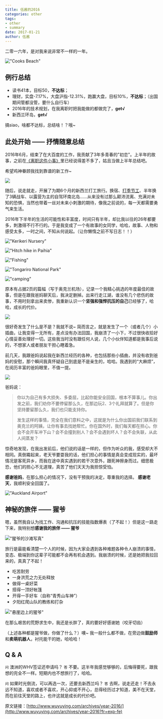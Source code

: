 ```yaml
---
title: 伍酱的2016
categories: other
tags: 
- other
- summary
date: 2017-01-21
author: 伍酱
---
```


二零一六年，是对我来说非常不一样的一年。

!["Cooks Beach"](http://cdn.sinacloud.net/woodysblog/2016/me.JPG)

## 例行总结

* 读书41本，目标50，**不达标**；
* 理财，实盘-7.17%，大盘沪指-12.31%，跑赢大盘，目标10%，**不达标**；（出国期间管都没管，要什么自行车）
* 2016年的技术规划，在我离职时把我能做的都做完了，**get√**
* 新西兰环岛，**get√**

搞siao，啥都不达标，总结啥！？哦~

<!-- more -->

## 此处开始 —— 抒情随意总结

2016年6月，结束了在大百度的工作，我贡献了3年多青春的"初恋"。上半年的故事，之前在[《离职这件小事》](/archives/resign-from-baidu/)里已经说得差不多了，姑且当做上半年总结吧。

希望鸡神眷顾我找到靠谱的新工作~

![](http://cdn.sinacloud.net/woodysblog/2016/chicken.JPG)

随后，说走就走，开展了为期6个月的新西兰打工旅行。换宿、[打季节工](/archives/work-whv/)、半年换了3辆战车、以露营为主的自驾环南北岛……从来没有过那么颠沛流离、充满对未知的恐惧，当然也带着一丝对未来小刺激的期待，像我之前说的，每一天都需要勇气来生活。

2016年下半年的生活的可能性和丰富度，时间只有半年，却比我以往的26年都要多，刺激得不行不行的。于是我变成了一个有故事的女同学，哈哈，故事、人物和感受太多，一时之间，不知从何说起。（让你懒惰之前不写日志！！）

!["Kerikeri Nursery"](http://cdn.sinacloud.net/woodysblog/2016/farm.JPG)

!["Hitch hike in Paihia"](http://cdn.sinacloud.net/woodysblog/2016/hitch-hike.JPG)

!["Fishing"](http://cdn.sinacloud.net/woodysblog/2016/fishing.JPG)

!["Tongariro National Park"](http://cdn.sinacloud.net/woodysblog/2016/Tongariro.JPG)

!["camping"](http://cdn.sinacloud.net/woodysblog/2016/camp.JPG)

原本有占据2页的篇幅（写于奥克兰机场），记录一个我精心挑选的年度最佳的故事，但是在跟我爸妈聊天后，我决定删掉。出来行走江湖，谁没有几个悲伤的故事，不用时刻拿出来卖惨，我重新认识一个**坚强和强悍抗压的自己**已经够了，哈哈，成长的代价。

![](http://cdn.sinacloud.net/woodysblog/2016/deleted-post.JPG)

很好奇发生了什么是不是？我就不说~ 简而言之，就是发生了一个（或者几个）小插曲，让我变得一无所有，差点没有办法回国，我崩溃了一小下，不过很快收拾好心情妥善处理好一切。这些我当时没有跟任何人说，几个小伙伴知道都是我事后说的，不想家人或者朋友干担心瞎着急。

前几天，我跟爸妈说起我在新西兰经历的各种，也包括那些小插曲，并没有收到爸妈的安慰，那个瞬间我真怀疑自己到底是不是亲生的，哈哈。我遇到的“大麻烦”，在阅历丰富的爸妈眼里，不值一提。

![](http://cdn.sinacloud.net/woodysblog/2016/car.JPG)

爸妈说：

>你以为自己有多大损失、多委屈，比起你能安全回国，根本不算事儿。你出发之前，我们劝你不要停留那么久，在那边玩2、3个礼拜就算了。但是你坚持要留那么久，我们也只能支持你。
>
>发生这样的事情，完全在我们意料之中，这就是为什么你出国前我们联系到奥克兰的阿姨，让你有事去找她帮忙。你在国外时，我们每天都在担心。你会不会开车冲下山？会不会撞到别人？会不会遇到坏人？会不会失联，从此人间蒸发？

惊奇地发现，在我出发前后，他们说的话是一样的，但作为听众的我，感受却大不相同。真倒霉起来，老天爷要耍我的话，他们担心的事情是真会变成现实的，最坏情况是客死异乡，而我在途中真实遇到的若干次意外，跟死神擦身而过。细思极恐，他们的担心不无道理，真苦了他们天天为我担惊受怕。

**感谢爸妈**，在那么担心的情况下，没有干预我的决定，尊重我的选择。
**感谢老天**，我顺利安全回国了。

!["Auckland Airport"](http://cdn.sinacloud.net/woodysblog/2016/airport.JPG)

## 神秘的旅伴 —— 猩爷

嗯，虽然我自认为找工作、沟通和抗压的技能指数爆表（了不起！）但是这一路走下来，我特别想**感谢我的旅伴 —— 猩爷**

!["猩爷的沙滩写真"](http://cdn.sinacloud.net/woodysblog/2016/b-1.JPG)

旅行是最能看清楚一个人的时候，因为大家会遇到各种难题各种令人崩溃的事情，变态、极端到你这辈子可能都不会再有机会遇到。我崩溃的时候，还是她把我拉回来的，真真了不起！

* 吃苦耐劳
* 一身洪荒之力无处释放
* 做得一桌好菜
* 搭得一顶好帐篷
* 开得一手好车（自称“青秀山车神”）
* 夕阳红爬山队的教练和打杂

!["悬崖边上的猩爷"](http://cdn.sinacloud.net/woodysblog/2016/b-2.JPG)

在那么艰苦的荒野求生中，我还是长胖了，真的要好好感谢她（咬牙切齿）

（上述各种都是猩爷做，你做了什么？）噢~ 我一般什么都不做，在旁边做**鼓励师**和**卖萌机器人**，衬托能干的她，哈哈哈！

## Q & A

`问` 澳洲的WHV签证还申请吗？
`答` 不要。这半年我感觉够够的，后悔得要死，跟我想的完全不一样。短期内也不想旅行了，哈哈。

`问` 如果时光倒流，可以再选一次，还要去新西兰吗？
`答` 去啊，说走还走！不去永远不知道，喜欢或者不喜欢，开心抑或不开心，总得经历过才知道，美不在天堂，而在前往天堂的路上，也许这就是成长的代价吧。

原文链接：[http://www.wuyuying.com/archives/year-2016/](http://www.wuyuying.com/archives/year-2016?fr=exp-fe)